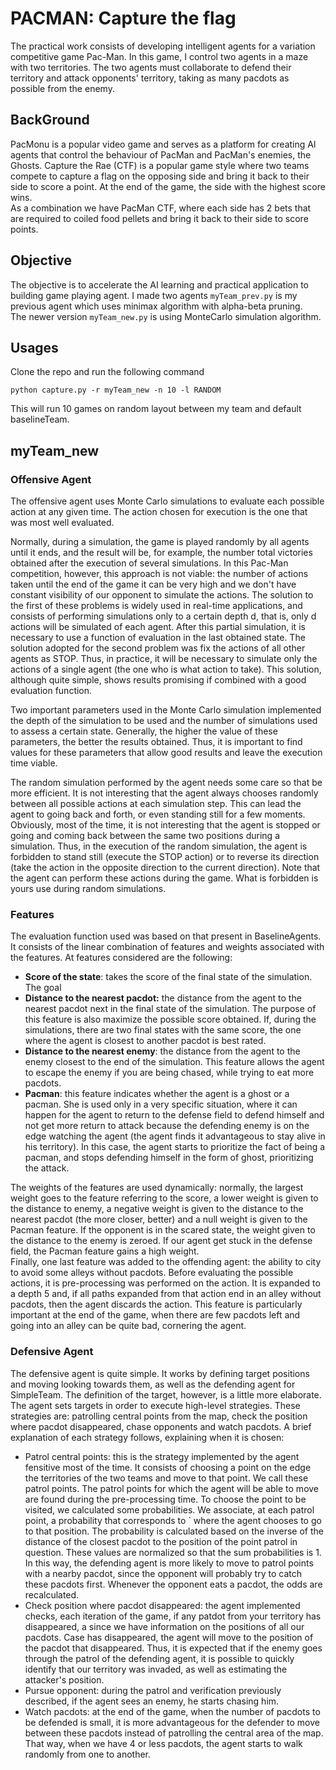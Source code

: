 # PACMAN: Capture the flag

The practical work consists of developing intelligent agents for a variation competitive game Pac-Man. In this game, I control two agents in a maze with two territories. The two agents must collaborate to defend their territory and attack opponents' territory, taking as many pacdots as possible from the enemy.

## BackGround

PacMonu is a popular video game and serves as a platform for creating Al agents that control the behaviour of PacMan and PacMan's enemies, the Ghosts. Capture the Rae (CTF) is a popular game style where two teams compete to capture a flag on the opposing side and bring it back to their side to score a point. At the end of the game, the side with the highest score wins.  
As a combination we have PacMan CTF, where each side has 2 bets that are required to coiled food pellets and bring it back to their side to score points.

## Objective

The objective is to accelerate the AI learning and practical application to building game playing agent.
I made two agents `myTeam_prev.py` is my previous agent which uses minimax algorithm with alpha-beta pruning.  
The newer version `myTeam_new.py` is using MonteCarlo simulation algorithm.

## Usages

Clone the repo and run the following command

```
python capture.py -r myTeam_new -n 10 -l RANDOM
```

This will run 10 games on random layout between my team and default baselineTeam.

## myTeam_new

### Offensive Agent

The offensive agent uses Monte Carlo simulations to evaluate each possible action at any given time. The action chosen for execution is the one that was most well evaluated.

Normally, during a simulation, the game is played randomly by all agents until it ends, and the result will be, for example, the number total victories obtained after the execution of several simulations. In this Pac-Man competition, however, this approach is not viable: the number of actions taken until the end of the game it can be very high and we don't have constant visibility of our opponent to simulate the actions. The solution to the first of these problems is widely used in real-time applications, and consists of performing simulations only to a certain depth d, that is, only d actions will be simulated of each agent. After this partial simulation, it is necessary to use a function of evaluation in the last obtained state. The solution adopted for the second problem was fix the actions of all other agents as STOP. Thus, in practice, it will be necessary to simulate only the actions of a single agent (the one who is what action to take). This solution, although quite simple, shows results promising if combined with a good evaluation function.

Two important parameters used in the Monte Carlo simulation implemented the depth of the simulation to be used and the number of simulations used to assess a certain state. Generally, the higher the value of these parameters, the better the results obtained. Thus, it is important to find values for these parameters that allow good results and leave the execution time viable.

The random simulation performed by the agent needs some care so that be more efficient. It is not interesting that the agent always chooses randomly between all possible actions at each simulation step. This can lead the agent to going back and forth, or even standing still for a few moments. Obviously, most of the time, it is not interesting that the agent is stopped or going and coming back between the same two positions during a simulation. Thus, in the execution of the random simulation, the agent is forbidden to stand still (execute the STOP action) or to reverse its direction (take the action in the opposite direction to the current direction). Note that the agent can perform these actions during the game. What is forbidden is yours use during random simulations.

### Features

The evaluation function used was based on that present in BaselineAgents. It consists of the linear combination of features and weights associated with the features. At features considered are the following:

-   **Score of the state**: takes the score of the final state of the simulation. The goal
-   **Distance to the nearest pacdot:** the distance from the agent to the nearest pacdot next in the final state of the simulation. The purpose of this feature is also maximize the possible score obtained. If, during the simulations, there are two final states with the same score, the one where the agent is closest to another pacdot is best rated.
-   **Distance to the nearest enemy**: the distance from the agent to the enemy closest to the end of the simulation. This feature allows the agent to escape the enemy if you are being chased, while trying to eat more pacdots.
-   **Pacman**: this feature indicates whether the agent is a ghost or a pacman. She is used only in a very specific situation, where it can happen for the agent to return to the defense field to defend himself and not get more return to attack because the defending enemy is on the edge watching the agent (the agent finds it advantageous to stay alive in his territory). In this case, the agent starts to prioritize the fact of being a pacman, and stops defending himself in the form of ghost, prioritizing the attack.

The weights of the features are used dynamically: normally, the largest weight goes to the feature referring to the score, a lower weight is given to the distance to enemy, a negative weight is given to the distance to the nearest pacdot (the more closer, better) and a null weight is given to the Pacman feature. If the opponent is in the scared state, the weight given to the distance to the enemy is zeroed. If our agent get stuck in the defense field, the Pacman feature gains a high weight.  
Finally, one last feature was added to the offending agent: the ability to city to avoid some alleys without pacdots. Before evaluating the possible actions, it is pre-processing was performed on the action. It is expanded to a depth 5 and, if all paths expanded from that action end in an alley without pacdots, then the agent discards the action. This feature is particularly important at the end of the game, when there are few pacdots left and going into an alley can be quite bad, cornering the agent.

### Defensive Agent

The defensive agent is quite simple. It works by defining target positions and moving looking towards them, as well as the defending agent for SimpleTeam. The definition of the target, however, is a little more elaborate. The agent sets targets in order to execute high-level strategies. These strategies are: patrolling central points from the map, check the position where pacdot disappeared, chase opponents and watch pacdots. A brief explanation of each strategy follows, explaining when it is chosen:

-   Patrol central points: this is the strategy implemented by the agent fensitive most of the time. It consists of choosing a point on the edge the territories of the two teams and move to that point. We call these patrol points. The patrol points for which the agent will be able to move are found during the pre-processing time. To choose the point to be visited, we calculated some probabilities. We associate, at each patrol point, a probability that corresponds to ` where the agent chooses to go to that position. The probability is calculated based on the inverse of the distance of the closest pacdot to the position of the point patrol in question. These values are normalized so that the sum probabilities is 1. In this way, the defending agent is more likely to move to patrol points with a nearby pacdot, since the opponent will probably try to catch these pacdots first. Whenever the opponent eats a pacdot, the odds are recalculated.
-   Check position where pacdot disappeared: the agent implemented checks, each iteration of the game, if any patdot from your territory has disappeared, a since we have information on the positions of all our pacdots. Case has disappeared, the agent will move to the position of the pacdot that disappeared. Thus, it is expected that if the enemy goes through the patrol of the defending agent, it is possible to quickly identify that our territory was invaded, as well as estimating the attacker's position.
-   Pursue opponent: during the patrol and verification previously described, if the agent sees an enemy, he starts chasing him.
-   Watch pacdots: at the end of the game, when the number of pacdots to be defended is small, it is more advantageous for the defender to move between these pacdots instead of patrolling the central area of the map. That way, when we have 4 or less pacdots, the agent starts to walk randomly from one to another.
